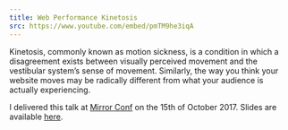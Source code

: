 ```yaml
---
title: Web Performance Kinetosis
src: https://www.youtube.com/embed/pmTM9he3iqA
---
```

Kinetosis, commonly known as motion sickness, is a condition in which a disagreement exists between visually perceived movement and the vestibular system’s sense of movement. Similarly, the way you think your website moves may be radically different from what your audience is actually experiencing.

I delivered this talk at [Mirror Conf](http://mirrorconf.com) on the 15th of October 2017. Slides are available [here](https://speakerdeck.com/eduardoboucas/web-performance-kinetosis).